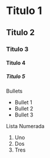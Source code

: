 # Titulo 1
## Titulo 2
### Titulo 3
#### Titulo 4 
##### Titulo 5

Bullets
* Bullet 1
* Bullet 2
* Bullet 3

Lista Numerada
1. Uno
2. Dos
3. Tres
